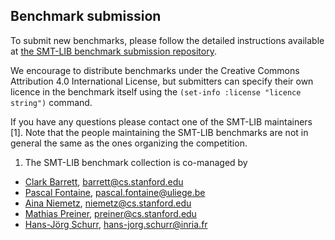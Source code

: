 ## Benchmark submission

To submit new benchmarks, please follow the detailed instructions available at
[the SMT-LIB benchmark submission
repository](https://github.com/SMT-LIB/benchmark-submission).

We encourage to distribute benchmarks under the Creative Commons Attribution 4.0
International License, but submitters can specify their own licence in the
benchmark itself using the `(set-info :license "licence string")` command.

If you have any questions please contact one of the SMT-LIB maintainers
[1]. Note that the people maintaining the SMT-LIB benchmarks are not in general
the same as the ones organizing the competition.

1. The SMT-LIB benchmark collection is co-managed by
 - [Clark Barrett](http://www.cs.stanford.edu/~barrett), [barrett@cs.stanford.edu](mailto:barrett@cs.stanford.edu)
 - [Pascal Fontaine](https://members.loria.fr/PFontaine/), [pascal.fontaine@uliege.be](mailto:pascal.fontaine@uliege.be)
 - [Aina Niemetz](https://cs.stanford.edu/~niemetz/), [niemetz@cs.stanford.edu](mailto:niemetz@cs.stanford.edu)
 - [Mathias Preiner](https://cs.stanford.edu/~preiner/), [preiner@cs.stanford.edu](mailto:preiner@cs.stanford.edu)
 - [Hans-Jörg Schurr](https://schurr.io/), [hans-jorg.schurr@inria.fr](mailto:hans-jorg.schurr@inria.fr)
